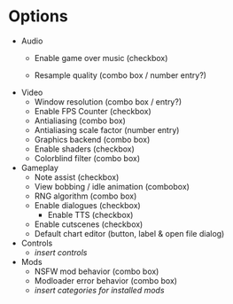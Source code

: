 # Options

- Audio
    - Enable game over music (checkbox)

    - Resample quality (combo box / number entry?)
- Video
    - Window resolution (combo box / entry?)
    - Enable FPS Counter (checkbox)
    - Antialiasing (combo box)
    - Antialiasing scale factor (number entry)
    - Graphics backend (combo box)
    - Enable shaders (checkbox)
    - Colorblind filter (combo box)
- Gameplay
    - Note assist (checkbox)
    - View bobbing / idle animation (combobox)
    - RNG algorithm (combo box)
    - Enable dialogues (checkbox)
        - Enable TTS (checkbox)
    - Enable cutscenes (checkbox)
    - Default chart editor (button, label & open file dialog)
- Controls
    - *insert controls*
- Mods
    - NSFW mod behavior (combo box)
    - Modloader error behavior (combo box)
    - *insert categories for installed mods*
